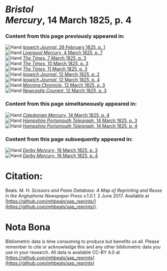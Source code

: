 # *Bristol Mercury*, 14 March 1825, p. 4  
  
### Content from this page previously appeared in:  
![Hand](http://scissorsandpaste.net/wp-content/uploads/2017/06/smallhandpointer.png) [*Ipswich Journal*, 26 February 1825, p. 1](https://mhbeals.github.io/sap_html/Ipswich-Journal/Ipswich-Journal-26-February-1825-p-1)  
![Hand](http://scissorsandpaste.net/wp-content/uploads/2017/06/smallhandpointer.png) [*Liverpool Mercury*, 4 March 1825, p. 7](https://mhbeals.github.io/sap_html/Liverpool-Mercury/Liverpool-Mercury-4-March-1825-p-7)  
![Hand](http://scissorsandpaste.net/wp-content/uploads/2017/06/smallhandpointer.png) [*The Times*, 7 March 1825, p. 3](https://mhbeals.github.io/sap_html/The-Times/The-Times-7-March-1825-p-3)  
![Hand](http://scissorsandpaste.net/wp-content/uploads/2017/06/smallhandpointer.png) [*The Times*, 10 March 1825, p. 3](https://mhbeals.github.io/sap_html/The-Times/The-Times-10-March-1825-p-3)  
![Hand](http://scissorsandpaste.net/wp-content/uploads/2017/06/smallhandpointer.png) [*The Times*, 11 March 1825, p. 3](https://mhbeals.github.io/sap_html/The-Times/The-Times-11-March-1825-p-3)  
![Hand](http://scissorsandpaste.net/wp-content/uploads/2017/06/smallhandpointer.png) [*Ipswich Journal*, 12 March 1825, p. 2](https://mhbeals.github.io/sap_html/Ipswich-Journal/Ipswich-Journal-12-March-1825-p-2)  
![Hand](http://scissorsandpaste.net/wp-content/uploads/2017/06/smallhandpointer.png) [*Ipswich Journal*, 12 March 1825, p. 4](https://mhbeals.github.io/sap_html/Ipswich-Journal/Ipswich-Journal-12-March-1825-p-4)  
![Hand](http://scissorsandpaste.net/wp-content/uploads/2017/06/smallhandpointer.png) [*Morning Chronicle*, 12 March 1825, p. 3](https://mhbeals.github.io/sap_html/Morning-Chronicle/Morning-Chronicle-12-March-1825-p-3)  
![Hand](http://scissorsandpaste.net/wp-content/uploads/2017/06/smallhandpointer.png) [*Newcastle Courant*, 12 March 1825, p. 3](https://mhbeals.github.io/sap_html/Newcastle-Courant/Newcastle-Courant-12-March-1825-p-3)  
  
### Content from this page simeltaneously appeared in:  
![Hand](http://scissorsandpaste.net/wp-content/uploads/2017/06/smallhandpointer.png) [*Caledonian Mercury*, 14 March 1825, p. 4](https://mhbeals.github.io/sap_html/Caledonian-Mercury/Caledonian-Mercury-14-March-1825-p-4)  
![Hand](http://scissorsandpaste.net/wp-content/uploads/2017/06/smallhandpointer.png) [*Hampshire Portsmouth Telegraph*, 14 March 1825, p. 3](https://mhbeals.github.io/sap_html/Hampshire-Portsmouth-Telegraph/Hampshire-Portsmouth-Telegraph-14-March-1825-p-3)  
![Hand](http://scissorsandpaste.net/wp-content/uploads/2017/06/smallhandpointer.png) [*Hampshire Portsmouth Telegraph*, 14 March 1825, p. 4](https://mhbeals.github.io/sap_html/Hampshire-Portsmouth-Telegraph/Hampshire-Portsmouth-Telegraph-14-March-1825-p-4)  
  
### Content from this page subsequently appeared in:  
![Hand](http://scissorsandpaste.net/wp-content/uploads/2017/06/smallhandpointer.png) [*Derby Mercury*, 16 March 1825, p. 3](https://mhbeals.github.io/sap_html/Derby-Mercury/Derby-Mercury-16-March-1825-p-3)  
![Hand](http://scissorsandpaste.net/wp-content/uploads/2017/06/smallhandpointer.png) [*Derby Mercury*, 16 March 1825, p. 4](https://mhbeals.github.io/sap_html/Derby-Mercury/Derby-Mercury-16-March-1825-p-4)  


# Citation: 

Beals. M. H. *Scissors and Paste Database: A Map of Reprinting and Reuse in the Anglophone Newspaper Press v.1.0.1.* 2 June 2017. Available at [https://github.com/mhbeals/sap_reprints/](https://github.com/mhbeals/sap_reprints/). 

# Nota Bona

Bibliometric data is time consuming to produce but benefits us all. Please remember to cite or acknowledge this and any other bibliometric data you use in your research. All data is available CC-BY 4.0 at [https://github.com/mhbeals/sap_reprints](https://github.com/mhbeals/sap_reprints)